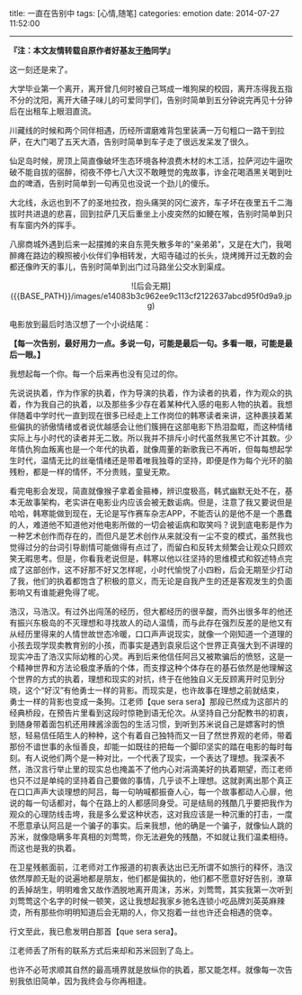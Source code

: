 title: 一直在告别中
tags: [心情,随笔]
categories: emotion
date: 2014-07-27 11:52:00

---

<script type="text/javascript" src="http://www.xiami.com/widget/player-single?uid=0&sid=1773340641&mode=js"></script>

**『注：本文友情转载自原作者好基友[于皓](http://fanadios.lofter.com)同学』**

这一刻还是来了。

大学毕业第一个离开，离开曾几何时被自己骂成一堆狗屎的校园，离开冻得我五指不分的沈阳，离开大碴子味儿的可爱同学们，告别时简单到五分钟说完再见十分钟后在出租车上眼泪直流。

川藏线的时候和两个同伴相遇，历经所谓磨难背包里装满一万句粗口一路干到拉萨，在大门喝了五天大酒，告别时简单到车子走了很远发呆发了很久。

仙足岛时候，房顶上简直像破坏生态环境各种浪费木材的木工活，拉萨河边牛逼吹破不能自拔的宿醉，彻夜不停七八大汉不敢睡觉的鬼故事，诈金花喝酒黑关喝到吐血的啤酒，告别时简单到一句再见也没说一个劲儿的傻乐。

大北线，永远也到不了的圣地拉孜，抱头痛哭的冈仁波齐，车子坏在夜里五千二海拔时共进退的悲喜，回到拉萨几天后重坐上小皮突然的如鲠在喉，告别时简单到只有车窗内外的挥手。

八廓商城外遇到后来一起摆摊的来自东莞失散多年的“亲弟弟”，又是在大门，我喝醉瘫在路边的糗照被小伙伴们争相转发，大昭寺磕过的长头，烧烤摊开过无数的会都还像昨天的事儿，告别时简单到出门过马路坐公交水到渠成。

<!--more-->

<center>![后会无期]({{BASE_PATH}}/images/e14083b3c962ee9c113cf2122637abcd95f0d9a9.jpg)</center>

电影放到最后时浩汉想了一个小说结尾：

**【每一次告别，最好用力一点。多说一句，可能是最后一句。多看一眼，可能是最后一眼。】**

我想起每一个你。每一个后来再也没有见过的你。

先说说执着，作为作家的执着，作为导演的执着，作为读者的执着，作为观众的执着，作为我自己的执着，以及那些多少存在着某种代入感的电影人物的执着。我想伴随着中学时代一直到现在很多已经走上工作岗位的韩寒读者来讲，这种裹挟着某些偏执的骄傲情绪或者说优越感会让他们簇拥在这部电影下热泪盈眶，而这种情绪实际上与小时代的读者并无二致。所以我并不排斥小时代虽然我黑它不计其数。少年情仇狗血叛离也是一个年代的执着，就像周董的新歌我已不再听，但每每想起学生时代，温情无比的丝毫情绪还是带着唯我独尊的坚持，即便是作为每个光环的脑残粉，都是一样的情怀，不分贵贱，童叟无欺。

看完电影会发现，简直就像猴子拿着金箍棒，辨识度极高，韩式幽默无处不在，基本无故事架构，老实讲在电影业内应该会被无数诟病。但是，注意了我又要说但是哈哈，韩寒能做到现在，无论是写作赛车杂志APP，不能否认的是他不是一个愚蠢的人，难道他不知道他对他电影所做的一切会被诟病和取笑吗？说到底电影是作为一种艺术创作而存在的，而但凡是艺术创作从来就没有一尘不变的模式，虽然我也觉得过分的台词引导剧情可能做得有点过了，而留白和反转太频繁会让观众只顾欢笑无暇思考。但是，你看我老说但是，韩寒以他以往坚持的思维模式和叙述特点完成了这部创作，这不好那不好又怎样呢，小时代愉悦了小四粉，后会无期至少打动了我，他们的执着都饱含了积极的意义，而无论是自我产生的还是客观发生的负面影响又有谁能避免得了呢。

浩汉，马浩汉。有过外出闯荡的经历，但大都经历的很辛酸，而外出很多年的他还有振兴东极岛的不灭理想和寻找故人的动人温情，而与此存在强烈反差的是他又有从经历里得来的人情世故世态冷暖，口口声声说现实，就像一个刚知道一个道理的小孩去现学现卖教育别的小孩，而事实是遇到袁泉后这个世界正真强大到不讲理的现实冲击了浩汉实际幼稚的心灵。再到后来他信任阿吕又被欺骗后的愤怒，这是一个精神世界和方法论极度矛盾的个体，而支撑这种个体存在的基石依然是他理解这个世界的方式的执着，理想和现实的对抗，终于在他独自义无反顾离开时见到分晓，这个“好汉”有他勇士一样的背影。而现实是，也许故事在理想之前就结束，  勇士一样的背影也变成一条狗。江老师【que sera sera】那段已然成为这部片的经典桥段，在预告片里看到这段时惊艳到语无伦次。从坚持自己分配教书的初衷，到随身带着面包机还用辣酱涂面包的生活习惯，到听到苏米说自己是嫖客时的愤怒，轻易信任陌生人的种种，这个有着自己独特而又一目了然世界观的老师，带着那份不谙世事的永恒善良，却能一如既往的把每一个脚印坚实的踏在电影的每时每刻。有人说他们两个是一种对比，一个代表了现实，一个表达了理想。我深表不然，浩汉言行举止里的现实总也掩盖不了他内心对涓滴美好的执着期望，而江老师也只不过是单纯的坚持着自己要做的事情，几乎谈不上理想。这就剥离出那个真正在口口声声大谈理想的阿吕，每一句呐喊都振奋人心，每一个故事都动人心扉，他说的每一句话都对，每个在路上的人都感同身受。可是结局的残酷几乎要把我作为观众的心理防线击垮，我是多么爱这种状态，这对我应该是一种沉重的打击，一度不愿意承认阿吕是一个骗子的事实。后来我想，他的确是一个骗子，就像仙人跳的苏米，就像隐瞒多年真相的刘莺莺，你无法避免的残酷，不如就让我们温柔相待。而这也是我的执着。

在卫星残骸面前，江老师对工作报道的初衷表达出已无所谓不如旅行的释怀，浩汉依然厚颜无耻的说遍地都是朋友，他们都是偏执的，他们都不愿意好好告别，潦草的丢掉胡生，明明难舍又故作洒脱地离开周沫，苏米，刘莺莺，其实我第一次听到刘莺莺这个名字的时候一顿笑，这让我想起我家乡驰名连锁小吃品牌刘英英麻辣烫，所有那些你明明知道后会无期的人，你又抱着一丝也许还会相遇的侥幸。

行文至此，我已愈发明白那首【que sera sera】。

江老师丢了所有的联系方式后来却和苏米回到了岛上。

也许不必苛求顺其自然的最高境界就是放纵你的执着，那又能怎样。就像每一次告别我依旧简单，因为我终会与你再相逢。
